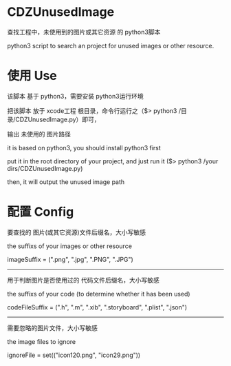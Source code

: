 CDZUnusedImage
==============

查找工程中，未使用到的图片或其它资源 的 python3脚本

python3 script to search an project for unused images or other resource. 

使用 Use
==============

该脚本 基于 python3，需要安装 python3运行环境

把该脚本 放于 xcode工程 根目录，命令行运行之（$> python3 /目录/CDZUnusedImage.py）即可，

输出 未使用的 图片路径


it is based on python3, you should install python3 first

put it in the root directory of your project, and just run it ($> python3 /your dirs/CDZUnusedImage.py)

then, it will output the unused image path 

配置 Config
==============
要查找的 图片(或其它资源)文件后缀名，大小写敏感

the suffixs of your images or other resource

imageSuffix = (".png", ".jpg", ".PNG", ".JPG")

 ----------

用于判断图片是否使用过的 代码文件后缀名，大小写敏感

the suffixs of your code (to determine whether it has been used)

codeFileSuffix = (".h", ".m", ".xib", ".storyboard", ".plist", ".json")

----------

需要忽略的图片文件，大小写敏感

the image files to ignore

ignoreFile = set(("icon120.png", "icon29.png"))

